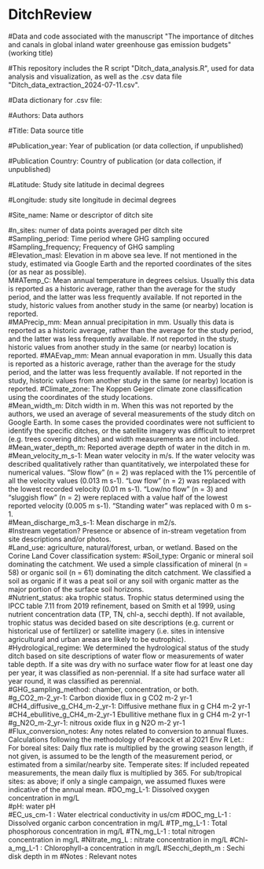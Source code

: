 # DitchReview

#Data and code associated with the manuscript "The importance of ditches and canals in global inland water greenhouse gas emission budgets" (working title) 

#This repository includes the R script "Ditch_data_analysis.R", used for data analysis and visualization, as well as the .csv data file "Ditch_data_extraction_2024-07-11.csv". 

#Data dictionary for .csv file: 

#Authors: Data authors

#Title: Data source title	

#Publication_year: Year of publication (or data collection, if unpublished)	

#Publication	Country: Country of publication (or data collection, if unpublished)

#Latitude: Study site latitude in decimal degrees	

#Longitude: study site longitude in decimal degrees	

#Site_name: Name or descriptor of ditch site	

#n_sites: numer of data points averaged per ditch site	
#Sampling_period: Time period where GHG sampling occured	
#Sampling_frequency; Frequency of GHG sampling	
#Elevation_masl: Elevation in m above sea leve. If not mentioned in the study, estimated via Google Earth and the reported coordinates of the sites (or as near as possible). 	
M#ATemp_C: Mean annual temperature in degrees celsius. Usually this data is reported as a historic average, rather than the average for the study period, and the latter was less frequently available. If not reported in the study, historic values from another study in the same (or nearby) location is reported. 	
#MAPrecip_mm: Mean annual precipitation in mm. Usually this data is reported as a historic average, rather than the average for the study period, and the latter was less frequently available. If not reported in the study, historic values from another study in the same (or nearby) location is reported.
#MAEvap_mm: Mean annual evaporation in mm. Usually this data is reported as a historic average, rather than the average for the study period, and the latter was less frequently available. If not reported in the study, historic values from another study in the same (or nearby) location is reported.
#Climate_zone: The Koppen Geiger climate zone classification using the coordinates of the study locations. 	
#Mean_width_m: Ditch width in m. When this was not reported by the authors, we used an average of several measurements of the study ditch on Google Earth. In some cases the provided coordinates were not sufficient to identify the specific ditches, or the satellite imagery was difficult to interpret (e.g. trees covering ditches) and width measurements are not included.	
#Mean_water_depth_m: Reported average depth of water in the ditch in m.	
#Mean_velocity_m_s-1: Mean water velocity in m/s. If the water velocity was described qualitatively rather than quantitatively, we interpolated these for numerical values. “Slow flow” (n = 2) was replaced with the 1% percentile of all the velocity values (0.013 m s-1). “Low flow” (n = 2) was replaced with the lowest recorded velocity (0.01 m s-1). “Low/no flow” (n = 3) and “sluggish flow” (n = 2) were replaced with a value half of the lowest reported velocity (0.005 m s-1). “Standing  water” was replaced with 0 m s-1. 	
#Mean_discharge_m3_s-1: Mean discharge in m2/s. 	
#Instream vegetation? Presence or absence of in-stream vegetation from site descriptions and/or photos. 	
#Land_use: agriculture, natural/forest, urban, or wetland. Based on the Corine Land Cover classification system: 
#Soil_type: Organic or mineral soil dominating the catchment. We used a simple classification of mineral (n = 58) or organic soil (n = 61) dominating the ditch catchment. We classified a soil as organic if it was a peat soil or any soil with organic matter as the major portion of the surface soil horizons. 	
#Nutrient_status: aka trophic status. Trophic status determined using the IPCC table 7.11 from 2019 refinement, based on Smith et al 1999, using nutrient concentration data (TP, TN, chl-a, secchi depth). If not available, trophic status was decided based on site descriptions (e.g. current or historical use of fertilizer) or satellite imagery (i.e. sites in intensive agricultural and urban areas are likely to be eutrophic).	
#Hydrological_regime: We determined the hydrological status of the study ditch based on site descriptions of water flow or measurements of water table depth. If a site was dry with no surface water flow for at least one day per year, it was classified as non-perennial. If a site had surface water all year round, it was classified as perennial.   	
#GHG_sampling_method: chamber, concentration, or both. 	
#g_CO2_m-2_yr-1: Carbon dioxide flux in g CO2 m-2 yr-1
#CH4_diffusive_g_CH4_m-2_yr-1: Diffusive methane flux in g CH4 m-2 yr-1
#CH4_ebullitive_g_CH4_m-2_yr-1	Ebullitive methane flux in g CH4 m-2 yr-1
#g_N2O_m-2_yr-1: nitrous oxide flux in g N2O m-2 yr-1	
#Flux_conversion_notes: Any notes related to conversion to annual fluxes. Calculations following the methodology of Peacock et al 2021 Env R Let.: For boreal sites: Daily flux rate is multiplied by the growing season length, if not given, is assumed to be the length of the measurement period, or estimated from a similar/nearby site. Temperate sites: If included repeated measurements, the mean daily flux is multiplied by 365. For sub/tropical sites: as above; if only a single campaign, we assumed fluxes were indicative of the annual mean. 
#DO_mg_L-1: Dissolved oxygen concentration in mg/L	
#pH: water pH	
#EC_us_cm-1	: Water electrical conductivity in us/cm
#DOC_mg_L-1	: Dissolved organic carbon concentration in mg/L
#TP_mg_L-1	: Total phosphorous concentration in mg/L
#TN_mg_L-1	: total nitrogen concentration in mg/L
#Nitrate_mg_L	: nitrate concentration in mg/L
#Chl-a_mg_L-1	: Chlorophyll-a concentration in mg/L
#Secchi_depth_m	: Sechi disk depth in m
#Notes : Relevant notes








